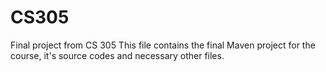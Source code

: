 # CS305
Final project from CS 305
This file contains the final Maven project for the course, it's source codes and necessary other files.
